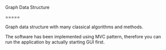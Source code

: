 Graph Data Structure

=====

Graph data structure with many classical algorithms and methods.

The software has been implemented using MVC pattern, therefore you can run the application by actually starting GUI first.

